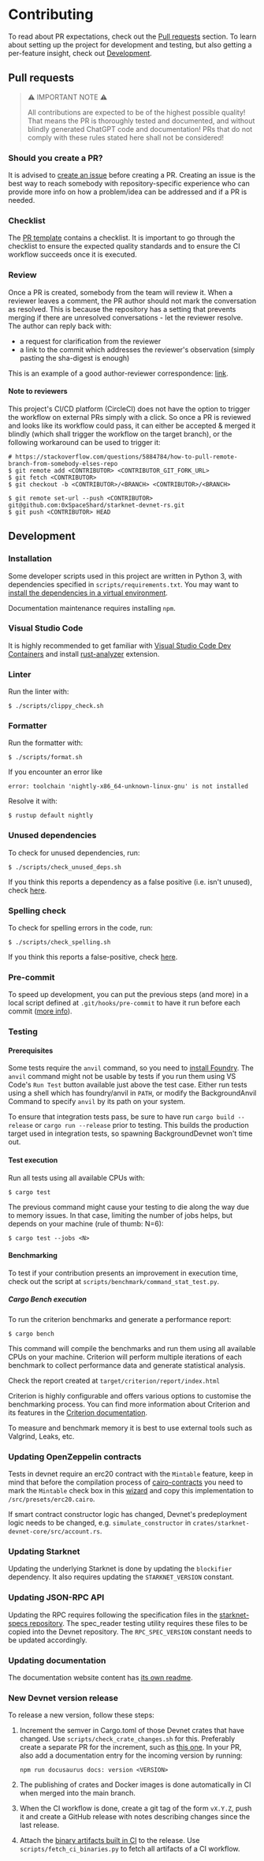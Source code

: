 # Contributing

To read about PR expectations, check out the [Pull requests](#pull-requests) section. To learn about setting up the project for development and testing, but also getting a per-feature insight, check out [Development](#development).

## Pull requests

> :warning: IMPORTANT NOTE :warning:
>
> All contributions are expected to be of the highest possible quality! That means the PR is thoroughly tested and documented, and without blindly generated ChatGPT code and documentation! PRs that do not comply with these rules stated here shall not be considered!

### Should you create a PR?

It is advised to [create an issue](https://github.com/0xSpaceShard/starknet-devnet-rs/issues/new/choose) before creating a PR. Creating an issue is the best way to reach somebody with repository-specific experience who can provide more info on how a problem/idea can be addressed and if a PR is needed.

### Checklist

The [PR template](pull_request_template.md) contains a checklist. It is important to go through the checklist to ensure the expected quality standards and to ensure the CI workflow succeeds once it is executed.

### Review

Once a PR is created, somebody from the team will review it. When a reviewer leaves a comment, the PR author should not mark the conversation as resolved. This is because the repository has a setting that prevents merging if there are unresolved conversations - let the reviewer resolve. The author can reply back with:

- a request for clarification from the reviewer
- a link to the commit which addresses the reviewer's observation (simply pasting the sha-digest is enough)

This is an example of a good author-reviewer correspondence: [link](https://github.com/0xSpaceShard/starknet-devnet-rs/pull/310#discussion_r1457142002).

#### Note to reviewers

This project's CI/CD platform (CircleCI) does not have the option to trigger the workflow on external PRs simply with a click. So once a PR is reviewed and looks like its workflow could pass, it can either be accepted & merged it blindly (which shall trigger the workflow on the target branch), or the following workaround can be used to trigger it:

```
# https://stackoverflow.com/questions/5884784/how-to-pull-remote-branch-from-somebody-elses-repo
$ git remote add <CONTRIBUTOR> <CONTRIBUTOR_GIT_FORK_URL>
$ git fetch <CONTRIBUTOR>
$ git checkout -b <CONTRIBUTOR>/<BRANCH> <CONTRIBUTOR>/<BRANCH>

$ git remote set-url --push <CONTRIBUTOR> git@github.com:0xSpaceShard/starknet-devnet-rs.git
$ git push <CONTRIBUTOR> HEAD
```

## Development

### Installation

Some developer scripts used in this project are written in Python 3, with dependencies specified in `scripts/requirements.txt`. You may want to [install the dependencies in a virtual environment](https://docs.python.org/3/library/venv.html#creating-virtual-environments).

Documentation maintenance requires installing `npm`.

### Visual Studio Code

It is highly recommended to get familiar with [Visual Studio Code Dev Containers](https://code.visualstudio.com/docs/devcontainers/create-dev-container#_dockerfile) and install [rust-analyzer](https://code.visualstudio.com/docs/languages/rust) extension.

### Linter

Run the linter with:

```
$ ./scripts/clippy_check.sh
```

### Formatter

Run the formatter with:

```
$ ./scripts/format.sh
```

If you encounter an error like

```
error: toolchain 'nightly-x86_64-unknown-linux-gnu' is not installed
```

Resolve it with:

```
$ rustup default nightly
```

### Unused dependencies

To check for unused dependencies, run:

```
$ ./scripts/check_unused_deps.sh
```

If you think this reports a dependency as a false positive (i.e. isn't unused), check [here](https://github.com/bnjbvr/cargo-machete#false-positives).

### Spelling check

To check for spelling errors in the code, run:

```
$ ./scripts/check_spelling.sh
```

If you think this reports a false-positive, check [here](https://crates.io/crates/typos-cli#false-positives).

### Pre-commit

To speed up development, you can put the previous steps (and more) in a local script defined at `.git/hooks/pre-commit` to have it run before each commit ([more info](https://git-scm.com/book/en/v2/Customizing-Git-Git-Hooks)).

### Testing

#### Prerequisites

Some tests require the `anvil` command, so you need to [install Foundry](https://book.getfoundry.sh/getting-started/installation). The `anvil` command might not be usable by tests if you run them using VS Code's `Run Test` button available just above the test case. Either run tests using a shell which has foundry/anvil in `PATH`, or modify the BackgroundAnvil Command to specify `anvil` by its path on your system.

To ensure that integration tests pass, be sure to have run `cargo build --release` or `cargo run --release` prior to testing. This builds the production target used in integration tests, so spawning BackgroundDevnet won't time out.

#### Test execution

Run all tests using all available CPUs with:

```
$ cargo test
```

The previous command might cause your testing to die along the way due to memory issues. In that case, limiting the number of jobs helps, but depends on your machine (rule of thumb: N=6):

```
$ cargo test --jobs <N>
```

#### Benchmarking

To test if your contribution presents an improvement in execution time, check out the script at `scripts/benchmark/command_stat_test.py`.

##### Cargo Bench execution

To run the criterion benchmarks and generate a performance report:

```
$ cargo bench
```

This command will compile the benchmarks and run them using all available CPUs on your machine. Criterion will perform multiple iterations of each benchmark to collect performance data and generate statistical analysis.

Check the report created at `target/criterion/report/index.html`

Criterion is highly configurable and offers various options to customise the benchmarking process. You can find more information about Criterion and its features in the [Criterion documentation](https://bheisler.github.io/criterion.rs/book/index.html).

To measure and benchmark memory it is best to use external tools such as Valgrind, Leaks, etc.

### Updating OpenZeppelin contracts

Tests in devnet require an erc20 contract with the `Mintable` feature, keep in mind that before the compilation process of [cairo-contracts](https://github.com/OpenZeppelin/cairo-contracts/) you need to mark the `Mintable` check box in this [wizard](https://wizard.openzeppelin.com/cairo) and copy this implementation to `/src/presets/erc20.cairo`.

If smart contract constructor logic has changed, Devnet's predeployment logic needs to be changed, e.g. `simulate_constructor` in `crates/starknet-devnet-core/src/account.rs`.

### Updating Starknet

Updating the underlying Starknet is done by updating the `blockifier` dependency. It also requires updating the `STARKNET_VERSION` constant.

### Updating JSON-RPC API

Updating the RPC requires following the specification files in the [starknet-specs repository](https://github.com/starkware-libs/starknet-specs). The spec_reader testing utility requires these files to be copied into the Devnet repository. The `RPC_SPEC_VERSION` constant needs to be updated accordingly.

### Updating documentation

The documentation website content has [its own readme](../website/README.md).

### New Devnet version release

To release a new version, follow these steps:

1. Increment the semver in Cargo.toml of those Devnet crates that have changed. Use `scripts/check_crate_changes.sh` for this. Preferably create a separate PR for the increment, such as [this one](https://github.com/0xSpaceShard/starknet-devnet-rs/pull/398). In your PR, also add a documentation entry for the incoming version by running:

   ```
   npm run docusaurus docs: version <VERSION>
   ```

2. The publishing of crates and Docker images is done automatically in CI when merged into the main branch.

3. When the CI workflow is done, create a git tag of the form `vX.Y.Z`, push it and create a GitHub release with notes describing changes since the last release.

4. Attach the [binary artifacts built in CI](https://circleci.com/docs/artifacts/#artifacts-overview) to the release. Use `scripts/fetch_ci_binaries.py` to fetch all artifacts of a CI workflow.
